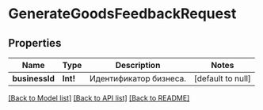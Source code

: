 # GenerateGoodsFeedbackRequest

## Properties
Name | Type | Description | Notes
------------ | ------------- | ------------- | -------------
**businessId** | **Int!** | Идентификатор бизнеса. | [default to null]

[[Back to Model list]](../README.md#documentation-for-models) [[Back to API list]](../README.md#documentation-for-api-endpoints) [[Back to README]](../README.md)


